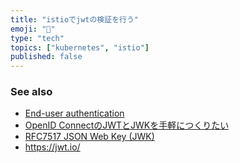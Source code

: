 ```yaml
---
title: "istioでjwtの検証を行う"
emoji: "🦈"
type: "tech"
topics: ["kubernetes", "istio"]
published: false
---
```



### See also

- [End-user authentication](https://istio.io/latest/docs/tasks/security/authentication/authn-policy/#end-user-authentication)
- [OpenID ConnectのJWTとJWKを手軽につくりたい](https://qiita.com/shu-yusa/items/36855cf1e9b4ec2adf28)
- [RFC7517 JSON Web Key (JWK)](https://openid-foundation-japan.github.io/rfc7517.ja.html)
- https://jwt.io/
